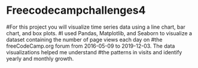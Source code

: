 # Freecodecampchallenges4
#For this project you will visualize time series data using a line chart, bar chart, and box plots.
#I used Pandas, Matplotlib, and Seaborn to visualize a dataset containing the number of page views each day on
#the freeCodeCamp.org forum from 2016-05-09 to 2019-12-03. The data visualizations helped me understand 
#the patterns in visits and identify yearly and monthly growth.
